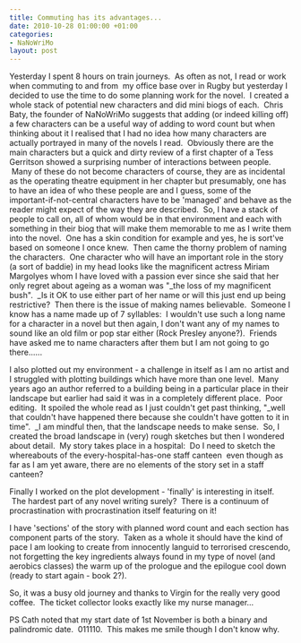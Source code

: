 ```yaml
---
title: Commuting has its advantages...
date: 2010-10-28 01:00:00 +01:00
categories:
- NaNoWriMo
layout: post
---
```


Yesterday I spent 8 hours on train journeys.  As often as not, I read or work when commuting to and from  my office base over in Rugby but yesterday I decided to use the time to do some planning work for the novel.  I created a whole stack of potential new characters and did mini biogs of each.  Chris Baty, the founder of NaNoWriMo suggests that adding (or indeed killing off) a few characters can be a useful way of adding to word count but when thinking about it I realised that I had no idea how many characters are actually portrayed in many of the novels I read.  Obviously there are the main characters but a quick and dirty review of a first chapter of a Tess Gerritson showed a surprising number of interactions between people.  Many of these do not become characters of course, they are as incidental as the operating theatre equipment in her chapter but presumably, one has to have an idea of who these people are and I guess, some of the important-if-not-central characters have to be 'managed' and behave as the reader might expect of the way they are described.  So, I have a stack of people to call on, all of whom would be in that environment and each with something in their biog that will make them memorable to me as I write them into the novel.  One has a skin condition for example and yes, he is sort've based on someone I once knew.  Then came the thorny problem of naming the characters.  One character who will have an important role in the story (a sort of baddie) in my head looks like the magnificent actress Miriam Margolyes whom I have loved with a passion ever since she said that her only regret about ageing as a woman was "_the loss of my magnificent bush".  _Is it OK to use either part of her name or will this just end up being restrictive?  Then there is the issue of making names believable.  Someone I know has a name made up of 7 syllables:  I wouldn't use such a long name for a character in a novel but then again, I don't want any of my names to sound like an old film or pop star either (Rock Presley anyone?).  Friends have asked me to name characters after them but I am not going to go there......

I also plotted out my environment - a challenge in itself as I am no artist and I struggled with plotting buildings which have more than one level.  Many years ago an author referred to a building being in a particular place in their landscape but earlier had said it was in a completely different place.  Poor editing.  It spoiled the whole read as I just couldn't get past thinking, "_well that couldn't have happened there because she couldn't have gotten to it in time".  _I am mindful then, that the landscape needs to make sense.  So, I created the broad landscape in (very) rough sketches but then I wondered about detail.  My story takes place in a hospital:  Do I need to sketch the whereabouts of the every-hospital-has-one staff canteen  even though as far as I am yet aware, there are no elements of the story set in a staff canteen?

Finally I worked on the plot development - 'finally' is interesting in itself.  The hardest part of any novel writing surely?  There is a continuum of procrastination with procrastination itself featuring on it!

I have 'sections' of the story with planned word count and each section has component parts of the story.  Taken as a whole it should have the kind of pace I am looking to create from innocently languid to terrorised crescendo, not forgetting the key ingredients always found in my type of novel (and aerobics classes) the warm up of the prologue and the epilogue cool down (ready to start again - book 2?).

So, it was a busy old journey and thanks to Virgin for the really very good coffee.  The ticket collector looks exactly like my nurse manager...

PS Cath noted that my start date of 1st November is both a binary and palindromic date.  011110\.  This makes me smile though I don't know why.
